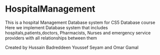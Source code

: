# HospitalManagement

This is a hospital Management Database system for CS5 Database course 
Here we implement Database system that includes hospitals,patients,doctors, Pharmacists, Nurses and emergency service providers with all relationships between them

Created by Hussain Badreddeen Youssef Seyam and Omar Gamal

